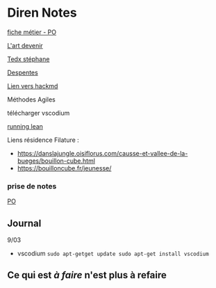 # Diren Notes

[fiche métier - PO](https://www.cegos.fr/fiches-metiers/les-metiers-de-la-gestion-de-projets/fiche-metier-product-owner)

[L'art devenir](https://www.amazon.fr/Lart-devenir-une-%C3%A9quipe-agile/dp/2100790285)

[Tedx stéphane](https://www.youtube.com/watch?v=fpgBzy793mc)

[Despentes](https://www.liberation.fr/debats/2020/03/01/cesars-desormais-on-se-leve-et-on-se-barre_1780212)

[Lien vers hackmd](https://hackmd.io/aHAAIIX9Tyqq1D7mDBqr1Q?edit)

Méthodes Agiles

télécharger vscodium

[running lean](http://lesvigies.fr/wp-content/uploads/2018/09/running-lean-ash.pdf)


Liens résidence Filature :

- https://danslajungle.oisiflorus.com/causse-et-vallee-de-la-bueges/bouillon-cube.html
- https://bouilloncube.fr/jeunesse/

### prise de notes

[PO](https://github.com/pointbar/po)


Journal
---
9/03 

- vscodium
`
sudo apt-getget update
sudo apt-get install vscodium 
`

## Ce qui est _à faire_ n'est plus à refaire



